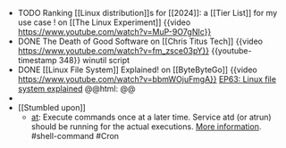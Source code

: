 - TODO Ranking [[Linux distribution]]s for [[2024]]: a [[Tier List]] for my use case ! on [[The Linux Experiment]]
  {{video https://www.youtube.com/watch?v=MuP-9O7gNIc}}
- DONE The Death of Good Software on [[Chris Titus Tech]]
  {{video https://www.youtube.com/watch?v=fm_zsce03pY}}
  {{youtube-timestamp 348}} winutil script
- DONE [[Linux File System]] Explained! on [[ByteByteGo]]
  {{video https://www.youtube.com/watch?v=bbmWOjuFmgA}}
  [EP63: Linux file system explained](https://blog.bytebytego.com/p/ep63-linux-file-system-explained)
  @@html: @@
-
- [[Stumbled upon]]
	- [at](https://command-not-found.com/at): Execute commands once at a later time. Service atd (or atrun) should be running for the actual executions. [More information](https://manned.org/at). #shell-command #Cron